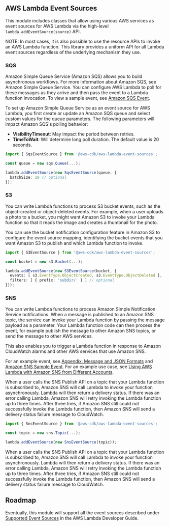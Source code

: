 ## AWS Lambda Event Sources

This module includes classes that allow using various AWS services as event
sources for AWS Lambda via the high-level `lambda.addEventSource(source)` API.

NOTE: In most cases, it is also possible to use the resource APIs to invoke an
AWS Lambda function. This library provides a uniform API for all Lambda event
sources regardless of the underlying mechanism they use.

### SQS

Amazon Simple Queue Service (Amazon SQS) allows you to build asynchronous
workflows. For more information about Amazon SQS, see Amazon Simple Queue
Service. You can configure AWS Lambda to poll for these messages as they arrive
and then pass the event to a Lambda function invocation. To view a sample event,
see [Amazon SQS Event](https://docs.aws.amazon.com/lambda/latest/dg/eventsources.html#eventsources-sqs).

To set up Amazon Simple Queue Service as an event source for AWS Lambda, you
first create or update an Amazon SQS queue and select custom values for the
queue parameters. The following parameters will impact Amazon SQS's polling
behavior:

* __VisibilityTimeout__: May impact the period between retries.
* __TimeToWait__: Will determine long poll duration. The default value is 20 seconds.

```ts
import { SqsEventSource } from '@aws-cdk/aws-lambda-event-sources';

const queue = new sqs.Queue(...);

lambda.addEventSource(new SqsEventSource(queue, {
  batchSize: 10 // optional
});
```

### S3

You can write Lambda functions to process S3 bucket events, such as the
object-created or object-deleted events. For example, when a user uploads a
photo to a bucket, you might want Amazon S3 to invoke your Lambda function so
that it reads the image and creates a thumbnail for the photo.

You can use the bucket notification configuration feature in Amazon S3 to
configure the event source mapping, identifying the bucket events that you want
Amazon S3 to publish and which Lambda function to invoke.

```ts
import { S3EventSource } from '@aws-cdk/aws-lambda-event-sources';

const bucket = new s3.Bucket(...);

lambda.addEventSource(new S3EventSource(bucket, {
  events: [ s3.EventType.ObjectCreated, s3.EventType.ObjectDeleted ],
  filters: [ { prefix: 'subdir/' } ] // optional
}));
```

### SNS

You can write Lambda functions to process Amazon Simple Notification Service
notifications. When a message is published to an Amazon SNS topic, the service
can invoke your Lambda function by passing the message payload as a parameter.
Your Lambda function code can then process the event, for example publish the
message to other Amazon SNS topics, or send the message to other AWS services.

This also enables you to trigger a Lambda function in response to Amazon
CloudWatch alarms and other AWS services that use Amazon SNS.

For an example event, see [Appendix: Message and JSON
Formats](https://docs.aws.amazon.com/sns/latest/dg/json-formats.html) and
[Amazon SNS Sample
Event](https://docs.aws.amazon.com/lambda/latest/dg/eventsources.html#eventsources-sns).
For an example use case, see [Using AWS Lambda with Amazon SNS from Different
Accounts](https://docs.aws.amazon.com/lambda/latest/dg/with-sns.html).

When a user calls the SNS Publish API on a topic that your Lambda function is
subscribed to, Amazon SNS will call Lambda to invoke your function
asynchronously. Lambda will then return a delivery status. If there was an error
calling Lambda, Amazon SNS will retry invoking the Lambda function up to three
times. After three tries, if Amazon SNS still could not successfully invoke the
Lambda function, then Amazon SNS will send a delivery status failure message to
CloudWatch.

```ts
import { SnsEventSource } from '@aws-cdk/aws-lambda-event-sources';

const topic = new sns.Topic(...);

lambda.addEventSource(new SnsEventSource(topic));
```


When a user calls the SNS Publish API on a topic that your Lambda function is
subscribed to, Amazon SNS will call Lambda to invoke your function
asynchronously. Lambda will then return a delivery status. If there was an error
calling Lambda, Amazon SNS will retry invoking the Lambda function up to three
times. After three tries, if Amazon SNS still could not successfully invoke the
Lambda function, then Amazon SNS will send a delivery status failure message to
CloudWatch.

## Roadmap

Eventually, this module will support all the event sources described under
[Supported Event
Sources](https://docs.aws.amazon.com/lambda/latest/dg/invoking-lambda-function.html)
in the AWS Lambda Developer Guide.
